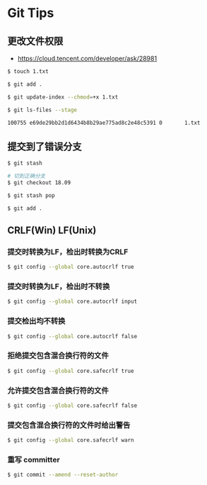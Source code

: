 # Git Tips

## 更改文件权限

* https://cloud.tencent.com/developer/ask/28981

```bash
$ touch 1.txt

$ git add .

$ git update-index --chmod=+x 1.txt

$ git ls-files --stage

100755 e69de29bb2d1d6434b8b29ae775ad8c2e48c5391 0       1.txt
```

## 提交到了错误分支

```bash
$ git stash

# 切到正确分支
$ git checkout 18.09

$ git stash pop

$ git add .
```

## CRLF(Win) LF(Unix)

### 提交时转换为LF，检出时转换为CRLF

```bash
$ git config --global core.autocrlf true
```

### 提交时转换为LF，检出时不转换

```bash
$ git config --global core.autocrlf input
```

### 提交检出均不转换

```bash
$ git config --global core.autocrlf false
```

### 拒绝提交包含混合换行符的文件

```bash
$ git config --global core.safecrlf true
```

### 允许提交包含混合换行符的文件

```bash
$ git config --global core.safecrlf false
```

### 提交包含混合换行符的文件时给出警告

```bash
$ git config --global core.safecrlf warn
```

### 重写 committer

```bash
$ git commit --amend --reset-author
```
